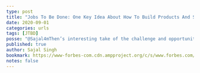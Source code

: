 ```yaml
---
type: post
title: "Jobs To Be Done: One Key Idea About How To Build Products And Services In Post-Pandemic Times"
date: 2020-09-01
categories: urls
tags: [JTBD]
posse: "@Sajal4mThen’s interesting take of the challenge and opportunity for small businesses in post-pandemic age through the lens of JTBD."
published: true
author: Sajal Singh
bookmark: https://www-forbes-com.cdn.ampproject.org/c/s/www.forbes.com/sites/forbesbusinessdevelopmentcouncil/2020/08/07/jobs-to-be-done-one-key-idea-about-how-to-build-products-and-services-in-post-pandemic-times/amp/
notes: false
---
```

